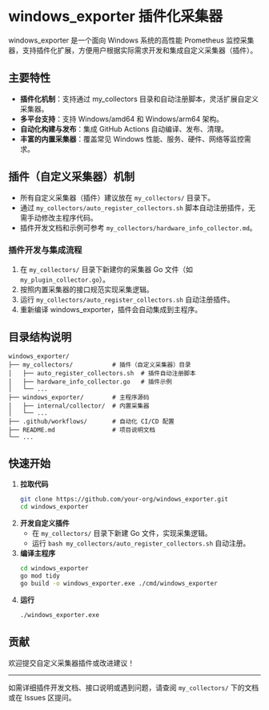 # windows_exporter 插件化采集器

windows_exporter 是一个面向 Windows 系统的高性能 Prometheus 监控采集器，支持插件化扩展，方便用户根据实际需求开发和集成自定义采集器（插件）。

## 主要特性
- **插件化机制**：支持通过 my_collectors 目录和自动注册脚本，灵活扩展自定义采集器。
- **多平台支持**：支持 Windows/amd64 和 Windows/arm64 架构。
- **自动化构建与发布**：集成 GitHub Actions 自动编译、发布、清理。
- **丰富的内置采集器**：覆盖常见 Windows 性能、服务、硬件、网络等监控需求。

## 插件（自定义采集器）机制

- 所有自定义采集器（插件）建议放在 `my_collectors/` 目录下。
- 通过 `my_collectors/auto_register_collectors.sh` 脚本自动注册插件，无需手动修改主程序代码。
- 插件开发文档和示例可参考 `my_collectors/hardware_info_collector.md`。

### 插件开发与集成流程
1. 在 `my_collectors/` 目录下新建你的采集器 Go 文件（如 `my_plugin_collector.go`）。
2. 按照内置采集器的接口规范实现采集逻辑。
3. 运行 `my_collectors/auto_register_collectors.sh` 自动注册插件。
4. 重新编译 windows_exporter，插件会自动集成到主程序。

## 目录结构说明

```
windows_exporter/
├── my_collectors/           # 插件（自定义采集器）目录
│   ├── auto_register_collectors.sh  # 插件自动注册脚本
│   ├── hardware_info_collector.go   # 插件示例
│   └── ...
├── windows_exporter/        # 主程序源码
│   ├── internal/collector/  # 内置采集器
│   └── ...
├── .github/workflows/       # 自动化 CI/CD 配置
├── README.md                # 项目说明文档
└── ...
```

## 快速开始

1. **拉取代码**
   ```sh
   git clone https://github.com/your-org/windows_exporter.git
   cd windows_exporter
   ```
2. **开发自定义插件**
   - 在 `my_collectors/` 目录下新建 Go 文件，实现采集逻辑。
   - 运行 `bash my_collectors/auto_register_collectors.sh` 自动注册。
3. **编译主程序**
   ```sh
   cd windows_exporter
   go mod tidy
   go build -o windows_exporter.exe ./cmd/windows_exporter
   ```
4. **运行**
   ```sh
   ./windows_exporter.exe
   ```

## 贡献
欢迎提交自定义采集器插件或改进建议！

---

如需详细插件开发文档、接口说明或遇到问题，请查阅 `my_collectors/` 下的文档或在 Issues 区提问。